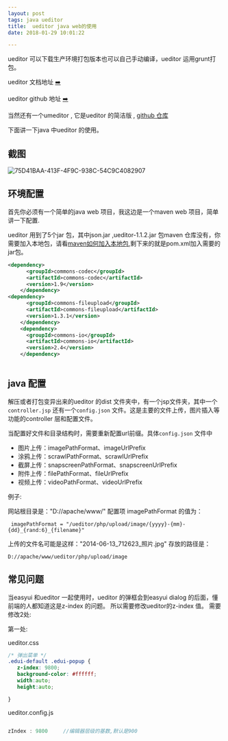 ```yaml
---
layout: post
tags: java ueditor
title:  ueditor java web的使用
date: 2018-01-29 10:01:22

---
```



ueditor 可以下载生产环境打包版本也可以自己手动编译，ueditor 运用grunt打包。


ueditor 文档地址 [➡️](http://fex.baidu.com/ueditor/#dev-bale_width_grunt)


ueditor github 地址 [➡️](https://github.com/fex-team/ueditor)

当然还有一个umeditor , 它是ueditor 的简洁版 , [github 仓库](https://github.com/fex-team/umeditor/releases)

下面讲一下java 中ueditor 的使用。


## 截图
![75D41BAA-413F-4F9C-938C-54C9C4082907](https://i.loli.net/2018/01/29/5a6f35d06f7d6.png)

## 环境配置

首先你必须有一个简单的java web 项目，我这边是一个maven web 项目，简单讲一下配置.

ueditor 用到了5个jar 包，其中json.jar ,ueditor-1.1.2.jar 包maven 仓库没有，你需要加入本地包，请看[maven如何加入本地包](https://lirawx.me/2018/01/29/2018/01/2018-01-29/),剩下来的就是pom.xml加入需要的jar包。

```xml
<dependency>
      <groupId>commons-codec</groupId>
      <artifactId>commons-codec</artifactId>
      <version>1.9</version>
    </dependency>
<dependency>
      <groupId>commons-fileupload</groupId>
      <artifactId>commons-fileupload</artifactId>
      <version>1.3.1</version>
    </dependency>
    <dependency>
      <groupId>commons-io</groupId>
      <artifactId>commons-io</artifactId>
      <version>2.4</version>
    </dependency>
    
```


## java 配置
解压或者打包变异出来的ueditor 的dist 文件夹中，有一个jsp文件夹，其中一个`controller.jsp` 还有一个`config.json` 文件。这是主要的文件上传，图片插入等功能的controller 层和配置文件。

当配置好文件和目录结构时，需要重新配置url前缀。具体`config.json` 文件中

- 图片上传：imagePathFormat、imageUrlPrefix
- 涂鸦上传：scrawlPathFormat、scrawlUrlPrefix
- 截屏上传：snapscreenPathFormat、snapscreenUrlPrefix
- 附件上传：filePathFormat、fileUrlPrefix
- 视频上传：videoPathFormat、videoUrlPrefix

例子:

网站根目录是："D://apache/www/" 配置项 imagePathFormat 的值为：

```
 imagePathFormat = "/ueditor/php/upload/image/{yyyy}-{mm}-{dd}_{rand:6}_{filename}" 
```
 
 上传的文件名可能是这样："2014-06-13_712623_照片.jpg" 存放的路径是：
 
 ```
 D://apache/www/ueditor/php/upload/image
 
 ```
 
 ## 常见问题
 
 当easyui 和ueditor 一起使用时，ueditor 的弹框会到easyui dialog 的后面，懂前端的人都知道这是z-index 的问题。
 所以需要修改ueditor的z-index 值。
 需要修改2处:
 
 第一处:
 
 ueditor.css
 
 
 ```css
 /* 弹出菜单 */
.edui-default .edui-popup {
    z-index: 9800;
    background-color: #ffffff;
    width:auto;
    height:auto;

}

```



ueditor.config.js

```js

zIndex : 9800     //编辑器层级的基数,默认是900

```
 
 

